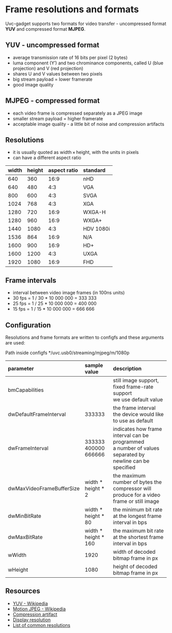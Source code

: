 # Frame resolutions and formats

Uvc-gadget supports two formats for video transfer - uncompressed format **YUV** and compressed format **MJPEG**.

## YUV - uncompressed format
 * average transmission rate of 16 bits per pixel (2 bytes)
 * luma component (Y′) and two chrominance components, called U (blue projection) and V (red projection)
 * shares U and V values between two pixels
 * big stream payload = lower framerate
 * good image quality

## MJPEG - compressed format
 * each video frame is compressed separately as a JPEG image
 * smaller stream payload = higher framerate
 * acceptable image quality - a little bit of noise and compression artifacts

## Resolutions
 * it is usually quoted as width × height, with the units in pixels
 * can have a different aspect ratio

|width|height|aspect ratio|standard|
|:----|:-----|:-----------|:-------|
|640|360|16:9|nHD|
|640|480|4:3|VGA|
|800|600|4:3|SVGA|
|1024|768|4:3|XGA|
|1280|720|16:9|WXGA-H|
|1280|960|16:9|WXGA+|
|1440|1080|4:3|HDV 1080i|
|1536|864|16:9|N/A|
|1600|900|16:9|HD+|
|1600|1200|4:3|UXGA|
|1920|1080|16:9|FHD|

## Frame intervals
 * interval between video image frames (in 100ns units)
 * 30 fps = 1 / 30 * 10 000 000 = 333 333
 * 25 fps = 1 / 25 * 10 000 000 = 400 000
 * 15 fps = 1 / 15 * 10 000 000 = 666 666

## Configuration
Resolutions and frame formats are written to configfs and these arguments are used:

Path inside configfs */uvc.usb0/streaming/mjpeg/m/1080p

|parameter|sample value|description|
|:--------|:-----------|:----------|
|bmCapabilities||still image support, fixed frame-rate support<br>we use default value|
|dwDefaultFrameInterval|333333|the frame interval the device would like to use as default|
|dwFrameInterval|333333<br>400000<br>666666|indicates how frame interval can be programmed<br>a number of values separated by newline can be specified|
|dwMaxVideoFrameBufferSize|width * height * 2|the maximum number of bytes the compressor will produce for a video frame or still image|
|dwMinBitRate|width * height * 80|the minimum bit rate at the longest frame interval in bps|
|dwMaxBitRate|width * height * 160|the maximum bit rate at the shortest frame interval in bps|
|wWidth|1920|width of decoded bitmap frame in px|
|wHeight|1080|height of decoded bitmap frame in px|

## Resources
 * [YUV - Wikipedia](https://en.wikipedia.org/wiki/YUV)
 * [Motion JPEG - Wikipedia](https://en.wikipedia.org/wiki/Motion_JPEG)
 * [Compression artifact](https://en.wikipedia.org/wiki/Compression_artifact)
 * [Display resolution](https://en.wikipedia.org/wiki/Display_resolution)
 * [List of common resolutions](https://en.wikipedia.org/wiki/List_of_common_resolutions)
